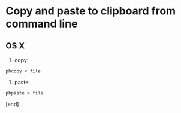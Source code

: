 Copy and paste to clipboard from command line
=============================================

OS X
----

1. copy:
~~~
pbcopy < file
~~~

1. paste:
~~~
pbpaste > file
~~~


[end]
